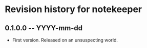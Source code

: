 # Revision history for notekeeper

## 0.1.0.0 -- YYYY-mm-dd

* First version. Released on an unsuspecting world.
